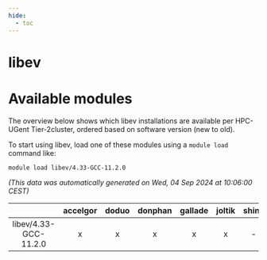```yaml
---
hide:
  - toc
---
```


libev
=====

# Available modules


The overview below shows which libev installations are available per HPC-UGent Tier-2cluster, ordered based on software version (new to old).

To start using libev, load one of these modules using a `module load` command like:

```shell
module load libev/4.33-GCC-11.2.0
```

*(This data was automatically generated on Wed, 04 Sep 2024 at 10:06:00 CEST)*  

| |accelgor|doduo|donphan|gallade|joltik|shinx|skitty|
| :---: | :---: | :---: | :---: | :---: | :---: | :---: | :---: |
|libev/4.33-GCC-11.2.0|x|x|x|x|x|-|x|
